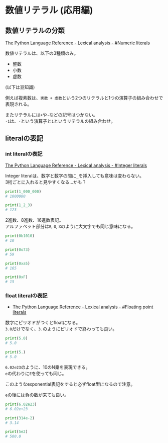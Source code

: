 # 数値リテラル (応用編)

## 数値リテラルの分類

[The Python Language Reference - Lexical analysis - #Numeric literals](https://docs.python.org/3/reference/lexical_analysis.html#numeric-literals)

数値リテラルは、以下の3種類のみ。

* 整数
* 小数
* 虚数

(以下は豆知識)

例えば複素数は、`実数 + 虚数`という2つのリテラルと1つの演算子の組み合わせで表現される。

またリテラルには`+`や`-`などの記号はつかない。  
`-1`は、`-`という演算子と`1`というリテラルの組み合わせ。

## literalの表記

### int literalの表記

[The Python Language Reference - Lexical analysis - #Integer literals](https://docs.python.org/3/reference/lexical_analysis.html#integer-literals)

Integer literalは、数字と数字の間に`_`を挿入しても意味は変わらない。  
3桁ごとに入れると見やすくなる...かも？

```py
print(1_000_000)
# 1000000

print(1_2_3)
# 123
```

2進数、8進数、16進数表記。  
アルファベット部分は`B`, `O`, `X`のように大文字でも同じ意味になる。

```py
print(0b1010)
# 10

print(0o73)
# 59

print(0xa5)
# 165

print(0xF)
# 15
```

### float literalの表記

* [The Python Language Reference - Lexical analysis - #Floating point literals](https://docs.python.org/3/reference/lexical_analysis.html#floating-point-literals)

数字にピリオドがつくとfloatになる。  
`3.0`だけでなく、`3.`のようにピリオドで終わっても良い。

```py
print(5.0)
# 5.0

print(5.)
# 5.0
```

`6.02e23`のように、10のN乗を表現できる。  
`e`の代わりに`E`を使っても同じ。

このようなexponential表記をすると必ずfloat型になるので注意。

`e`の後には負の数が来ても良い。

```py
print(6.02e23)
# 6.02e+23

print(314e-2)
# 3.14

print(5e2)
# 500.0
```
